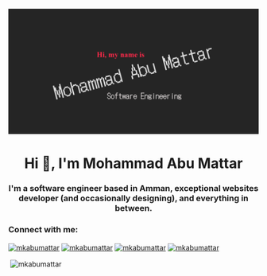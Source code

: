 <!-- ### Hi there 👋


**MKAbuMattar/MKAbuMattar** is a ✨ _special_ ✨ repository because its `README.md` (this file) appears on your GitHub profile.

Here are some ideas to get you started:

- 🔭 I’m currently working on ...
- 🌱 I’m currently learning ...
- 👯 I’m looking to collaborate on ...
- 🤔 I’m looking for help with ...
- 💬 Ask me about ...
- 📫 How to reach me: ...
- 😄 Pronouns: ...
- ⚡ Fun fact: ...
-->

[![Header](https://raw.githubusercontent.com/MKAbuMattar/MKAbuMattar/main/imgHeader.png "Header")](https://mkabumattar.github.io/)

<h1 align="center">Hi 👋, I'm Mohammad Abu Mattar</h1>
<h3 align="center">I'm a software engineer based in Amman, exceptional websites developer (and occasionally designing), and everything in between.</h3>

<h3 align="left">Connect with me:</h3>
<p align="left">
<a href="https://codepen.io/mkabumattar" target="blank"><img align="center" src="https://cdn.jsdelivr.net/npm/simple-icons@3.0.1/icons/codepen.svg" alt="mkabumattar" height="30" width="40" /></a>
<a href="https://twitter.com/mkabumattar" target="blank"><img align="center" src="https://cdn.jsdelivr.net/npm/simple-icons@3.0.1/icons/twitter.svg" alt="mkabumattar" height="30" width="40" /></a>
<a href="https://fb.com/mkabumattar" target="blank"><img align="center" src="https://cdn.jsdelivr.net/npm/simple-icons@3.0.1/icons/facebook.svg" alt="mkabumattar" height="30" width="40" /></a>
<a href="https://instagram.com/mkabumattar" target="blank"><img align="center" src="https://cdn.jsdelivr.net/npm/simple-icons@3.0.1/icons/instagram.svg" alt="mkabumattar" height="30" width="40" /></a>
</p>

<p>&nbsp;<img align="center" src="https://github-readme-stats.vercel.app/api?username=mkabumattar&show_icons=true&locale=en" alt="mkabumattar" /></p>
